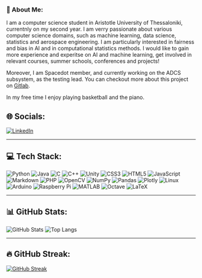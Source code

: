 ### 💫 About Me:
I am a computer science student in Aristotle University of Thessaloniki, currentnly on my second year. I am verry passionate about various computer science domains, such as machine learning, data science, statistics and aerospace engineering. I am particularly interested in fairness and bias in AI and in computational statistics methods. I would like to gain more experience and experitse on AI and machine learning, get involved in relevant courses, summer schools, conferences and projects! 

Moreover, I am Spacedot member, and currently working on the ADCS subsystem, as the testing lead. You can checkout more about this project on [Gitlab](https://gitlab.com/eleannap).

In my free time I enjoy playing basketball and the piano.

## 🌐 Socials:
[![LinkedIn](https://img.shields.io/badge/LinkedIn-blue?logo=linkedin&style=for-the-badge)](https://www.linkedin.com/in/eleanna-papaioannou-231bb3303/)

---

## 💻 Tech Stack:

![Python](https://img.shields.io/badge/python-3670A0?style=for-the-badge&logo=python&logoColor=ffdd54)
![Java](https://img.shields.io/badge/java-%23ED8B00?style=for-the-badge&logo=java&logoColor=white)
![C](https://img.shields.io/badge/c-%2300599C.svg?style=for-the-badge&logo=c&logoColor=white)
![C++](https://img.shields.io/badge/c++-%2300599C.svg?style=for-the-badge&logo=c%2B%2B&logoColor=white)
![Unity](https://img.shields.io/badge/Unity-000000?style=for-the-badge&logo=unity&logoColor=white)
![CSS3](https://img.shields.io/badge/CSS3-%231572B6?style=for-the-badge&logo=css3&logoColor=white)
![HTML5](https://img.shields.io/badge/HTML5-E34F26?style=for-the-badge&logo=html5&logoColor=white)
![JavaScript](https://img.shields.io/badge/JavaScript-323330?style=for-the-badge&logo=javascript&logoColor=F7DF1E)
![Markdown](https://img.shields.io/badge/Markdown-000000?style=for-the-badge&logo=markdown&logoColor=white)
![PHP](https://img.shields.io/badge/PHP-777BB4?style=for-the-badge&logo=php&logoColor=white)
![OpenCV](https://img.shields.io/badge/OpenCV-5C3EE8?style=for-the-badge&logo=opencv&logoColor=white)
![NumPy](https://img.shields.io/badge/NumPy-013243?style=for-the-badge&logo=numpy&logoColor=white)
![Pandas](https://img.shields.io/badge/pandas-150458?style=for-the-badge&logo=pandas&logoColor=white)
![Plotly](https://img.shields.io/badge/Plotly-3F4F75?style=for-the-badge&logo=plotly&logoColor=white)
![Linux](https://img.shields.io/badge/Linux-FCC624?style=for-the-badge&logo=linux&logoColor=black)
![Arduino](https://img.shields.io/badge/Arduino-00979D?style=for-the-badge&logo=arduino&logoColor=white)
![Raspberry Pi](https://img.shields.io/badge/Raspberry%20Pi-C51A4A?style=for-the-badge&logo=raspberry-pi&logoColor=white)
![MATLAB](https://img.shields.io/badge/MATLAB-0076A8?style=flat&logo=mathworks&logoColor=white)
![Octave](https://img.shields.io/badge/OCTAVE-darkblue?style=for-the-badge&logo=octave&logoColor=fcd683)
![LaTeX](https://img.shields.io/badge/latex-%23008080.svg?style=for-the-badge&logo=latex&logoColor=white)

---

## 📊 GitHub Stats:

![GitHub Stats](https://github-readme-stats.vercel.app/api?username=eleannapapaio&show_icons=true&theme=dark&count_private=true)
![Top Langs](https://github-readme-stats.vercel.app/api/top-langs/?username=eleannapapaio&layout=compact&theme=dark)

---

## 🔥 GitHub Streak:

[![GitHub Streak](https://streak-stats.demolab.com?user=eleannapapaio&theme=dark&hide_border=true)](https://git.io/streak-stats)



